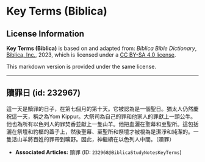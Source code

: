 # Key Terms (Biblica)

## License Information

**Key Terms (Biblica)** is based on and adapted from: _Biblica Bible Dictionary_, [Biblica, Inc.](https://www.biblica.com/), 2023, which is licensed under a [CC BY-SA 4.0 license](https://creativecommons.org/licenses/by-sa/4.0/legalcode.en).

This markdown version is provided under the same license.



--------------------------------

## 贖罪日 (id: 232967)

這一天是贖罪的日子，在第七個月的第十天。它被認為是一個聖日。猶太人仍然慶祝這一天，稱之為Yom Kippur。大祭司為自己的罪和他家人的罪獻上一頭公牛。他也為所有以色列人的罪焚香並獻上一隻山羊。他把血灑在聖幕和至聖所。這包括灑在祭壇和約櫃的蓋子上，然後聖幕、至聖所和祭壇才被視為是潔淨和純潔的。一隻活山羊將百姓的罪帶到曠野。因此，神繼續在以色列人中間。（贖罪）

* **Associated Articles:** 贖罪 (ID: `232968@BiblicaStudyNotesKeyTerms`)

